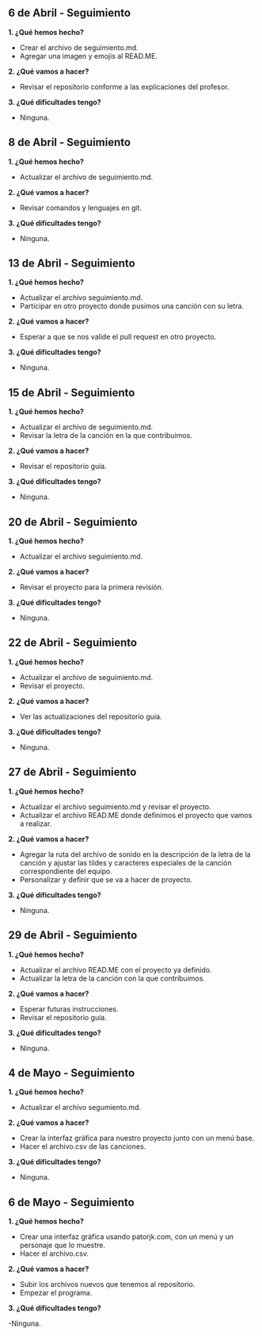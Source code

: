 ## 6 de Abril - Seguimiento

**1. ¿Qué hemos hecho?**

- Crear el archivo de seguimiento.md.
- Agregar una imagen y emojis al READ.ME.

**2. ¿Qué vamos a hacer?**

- Revisar el repositorio conforme a las explicaciones del profesor.

**3. ¿Qué dificultades tengo?**

- Ninguna.

## 8 de Abril - Seguimiento

**1. ¿Qué hemos hecho?**

- Actualizar el archivo de seguimiento.md.

**2. ¿Qué vamos a hacer?**

- Revisar comandos y lenguajes en git.

**3. ¿Qué dificultades tengo?**

- Ninguna.

## 13 de Abril - Seguimiento

**1. ¿Qué hemos hecho?**

- Actualizar el archivo seguimiento.md.
- Participar en otro proyecto donde pusimos una canción con su letra.

**2. ¿Qué vamos a hacer?**

- Esperar a que se nos valide el pull request en otro proyecto.

**3. ¿Qué dificultades tengo?**

- Ninguna.

## 15 de Abril - Seguimiento

**1. ¿Qué hemos hecho?**

- Actualizar el archivo de seguimiento.md.
- Revisar la letra de la canción en la que contribuimos.

**2. ¿Qué vamos a hacer?**

- Revisar el repositorio guía.

**3. ¿Qué dificultades tengo?**

- Ninguna.

## 20 de Abril - Seguimiento

**1. ¿Qué hemos hecho?**

- Actualizar el archivo seguimiento.md.

**2. ¿Qué vamos a hacer?**

- Revisar el proyecto para la primera revisión.

**3. ¿Qué dificultades tengo?**

- Ninguna.

## 22 de Abril - Seguimiento

**1. ¿Qué hemos hecho?**

- Actualizar el archivo de seguimiento.md.
- Revisar el proyecto.

**2. ¿Qué vamos a hacer?**

- Ver las actualizaciones del repositorio guía.

**3. ¿Qué dificultades tengo?**

- Ninguna.

## 27 de Abril - Seguimiento

**1. ¿Qué hemos hecho?**

- Actualizar el archivo seguimiento.md y revisar el proyecto.
- Actualizar el archivo READ.ME donde definimos el proyecto que vamos a realizar.

**2. ¿Qué vamos a hacer?**

- Agregar la ruta del archivo de sonido en la descripción de la letra de la canción y ajustar las tildes y caracteres especiales de la canción correspondiente del equipo.
- Personalizar y definir que se va a hacer de proyecto.

**3. ¿Qué dificultades tengo?**

- Ninguna.

## 29 de Abril - Seguimiento

**1. ¿Qué hemos hecho?**

- Actualizar el archivo READ.ME con el proyecto ya definido.
- Actualizar la letra de la canción con la que contribuimos.

**2. ¿Qué vamos a hacer?**

- Esperar futuras instrucciones.
- Revisar el repositorio guía.

**3. ¿Qué dificultades tengo?**

- Ninguna.

## 4 de Mayo - Seguimiento

**1. ¿Qué hemos hecho?**

- Actualizar el archivo segumiento.md.

**2. ¿Qué vamos a hacer?**

- Crear la interfaz gráfica para nuestro proyecto junto con un menú base.
- Hacer el archivo.csv de las canciones.

**3. ¿Qué dificultades tengo?**

- Ninguna.

## 6 de Mayo - Seguimiento

**1. ¿Qué hemos hecho?**

- Crear una interfaz gráfica usando patorjk.com, con un menú y un personaje que lo muestre.
- Hacer el archivo.csv.

**2. ¿Qué vamos a hacer?**

- Subir los archivos nuevos que tenemos al repositorio.
- Empezar el programa.

**3. ¿Qué dificultades tengo?**

-Ninguna.
